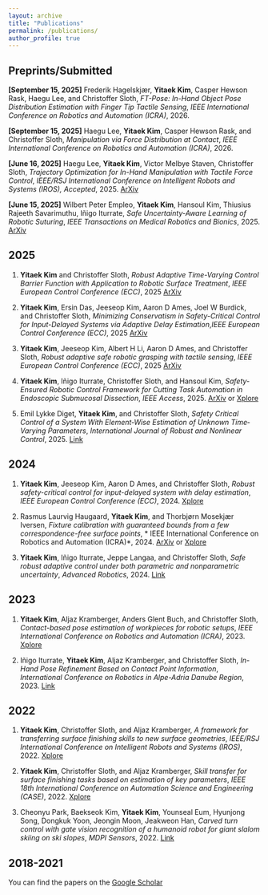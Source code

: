 ```yaml
---
layout: archive
title: "Publications"
permalink: /publications/
author_profile: true
---
```



## Preprints/Submitted

<strong>[September 15, 2025]</strong>  Frederik Hagelskjær, **Yitaek Kim**, Casper Hewson Rask, Haegu Lee, and Christoffer Sloth, *FT-Pose: In-Hand Object Pose Distribution Estimation with Finger Tip Tactile Sensing*, *IEEE International Conference on Robotics and Automation (ICRA)*, 2026.

<strong>[September 15, 2025]</strong>  Haegu Lee, **Yitaek Kim**, Casper Hewson Rask, and Christoffer Sloth, *Manipulation via Force Distribution at Contact*, *IEEE International Conference on Robotics and Automation (ICRA)*, 2026.

<strong>[June  16, 2025]</strong> Haegu Lee, **Yitaek Kim**, Victor Melbye Staven, Christoffer Sloth, *Trajectory Optimization for In-Hand Manipulation with Tactile Force Control*,  *IEEE/RSJ International Conference on Intelligent Robots and Systems (IROS), Accepted*, 2025. <a href="https://arxiv.org/pdf/2503.08222">ArXiv</a>

<strong>[June 15, 2025]</strong>  Wilbert Peter Empleo, **Yitaek Kim**, Hansoul Kim, Thiusius Rajeeth Savarimuthu, Iñigo Iturrate, *Safe Uncertainty-Aware Learning of Robotic Suturing*,  *IEEE Transactions on Medical Robotics and Bionics*, 2025. <a href="https://arxiv.org/abs/2505.16596">ArXiv</a>



## 2025
1. **Yitaek Kim** and Christoffer Sloth, *Robust Adaptive Time-Varying Control Barrier Function with Application to Robotic Surface Treatment*, *IEEE  European Control Conference (ECC)*, 2025 <a href="https://arxiv.org/pdf/2506.14249">ArXiv</a>

2. **Yitaek Kim**, Ersin Das, Jeeseop Kim, Aaron D Ames, Joel W Burdick, and Christoffer Sloth, *Minimizing Conservatism in Safety-Critical Control for Input-Delayed Systems via Adaptive Delay Estimation*,*IEEE  European Control Conference (ECC)*, 2025 <a href="https://arxiv.org/pdf/2411.17277">ArXiv</a>

3. **Yitaek Kim**, Jeeseop Kim, Albert H Li, Aaron D Ames, and Christoffer Sloth, *Robust adaptive safe robotic grasping with tactile sensing*, *IEEE  European Control Conference (ECC)*, 2025 <a href="https://arxiv.org/pdf/2411.07833">ArXiv</a>

4. **Yitaek Kim**, Iñigo Iturrate, Christoffer Sloth, and Hansoul Kim, *Safety-Ensured Robotic Control Framework for Cutting Task Automation in Endoscopic Submucosal Dissection*, *IEEE Access*, 2025. <a href="https://arxiv.org/abs/2503.08214">ArXiv</a> or <a href="https://ieeexplore.ieee.org/abstract/document/11030599">Xplore</a>

5. Emil Lykke Diget, **Yitaek Kim**, and Christoffer Sloth, *Safety Critical Control of a System With Element‐Wise Estimation of Unknown Time‐Varying Parameters*, *International Journal of Robust and Nonlinear Control*, 2025. <a href="https://onlinelibrary.wiley.com/doi/pdf/10.1002/rnc.70116">Link</a>


## 2024
1. **Yitaek Kim**, Jeeseop Kim, Aaron D Ames, and Christoffer Sloth, *Robust safety-critical control for input-delayed system with delay estimation*, *IEEE European Control Conference (ECC)*, 2024. <a href="https://ieeexplore.ieee.org/document/10591073">Xplore</a>

2. Rasmus Laurvig Haugaard, **Yitaek Kim**, and Thorbjørn Mosekjær Iversen, *Fixture calibration with guaranteed bounds from a few correspondence-free surface points*, * IEEE International Conference on Robotics and Automation (ICRA)*, 2024. <a href="https://arxiv.org/pdf/2402.18123">ArXiv</a> or <a href="https://ieeexplore.ieee.org/document/10610632">Xplore</a>

3. **Yitaek Kim**, Iñigo Iturrate, Jeppe Langaa, and Christoffer Sloth, *Safe robust adaptive control under both parametric and nonparametric uncertainty*, *Advanced Robotics*, 2024.  <a href="https://www.tandfonline.com/doi/pdf/10.1080/01691864.2024.2315067">Link</a>

## 2023
1. **Yitaek Kim**, Aljaz Kramberger, Anders Glent Buch, and Christoffer Sloth, *Contact-based pose estimation of workpieces for robotic setups*, *IEEE International Conference on Robotics and Automation (ICRA)*, 2023. <a href="https://ieeexplore.ieee.org/abstract/document/10161465">Xplore</a>

2. Iñigo Iturrate, **Yitaek Kim**, Aljaz Kramberger, and Christoffer Sloth, *In-Hand Pose Refinement Based on Contact Point Information*, *International Conference on Robotics in Alpe-Adria Danube Region*, 2023. <a href="https://link.springer.com/chapter/10.1007/978-3-031-32606-6_4">Link</a>

## 2022
1.  **Yitaek Kim**, Christoffer Sloth, and Aljaz Kramberger, *A framework for transferring surface finishing skills to new surface geometries*, *IEEE/RSJ International Conference on Intelligent Robots and Systems (IROS)*, 2022. <a href="https://ieeexplore.ieee.org/abstract/document/9981163">Xplore</a>

2. **Yitaek Kim**, Christoffer Sloth, and Aljaz Kramberger, *Skill transfer for surface finishing tasks based on estimation of key parameters*, *IEEE 18th International Conference on Automation Science and Engineering (CASE)*, 2022. <a href="https://ieeexplore.ieee.org/abstract/document/9926698">Xplore</a>

3. Cheonyu Park, Baekseok Kim, **Yitaek Kim**, Younseal Eum, Hyunjong Song, Dongkuk Yoon, Jeongin Moon, Jeakweon Han, *Carved turn control with gate vision recognition of a humanoid robot for giant slalom skiing on ski slopes*, *MDPI Sensors*, 2022. <a href="https://www.mdpi.com/1424-8220/22/3/816">Link</a>

## 2018-2021
You can find the papers on the <a href="https://scholar.google.com/citations?view_op=list_works&hl=en&hl=en&user=gTfx330AAAAJ&sortby=pubdate">Google Scholar</a>
